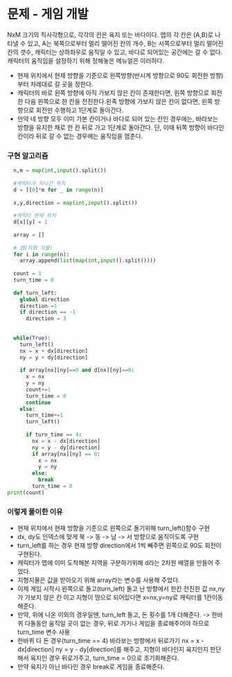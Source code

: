 # 문제 - 게임 개발

NxM 크기의 직사각형으로, 각각의 칸은 육지 또는 바다이다.
맵의 각 칸은 (A,B)로 나타낼 수 있고, A는 북쪽으로부터 멀리 떨어진 칸의 개수, B는 서쪽으로부터 멀리 떨어진 칸의 갯수, 캐릭터는 상하좌우로 움직일 수 있고, 바다로 되어있는 공간에는 갈 수 없다.
캐릭터의 움직임을 설정하기 위해 정해놓은 메뉴얼은 이러하다.

- 현재 위치에서 현재 방향을 기준으로 왼쪽방향(반시계 방향으로 90도 회전한 방향)부터 차례대로 갈 곳을 정한다.
- 캐릭터의 바로 왼쪽 방향에 아직 가보지 않은 칸이 존재한다면, 왼쪽 방향으로 회전한 다음 왼쪽으로 한 칸을 전진한다.왼족 방향에 가보지 않은 칸이 없다면, 왼쪽 방향으로 회전만 수행하고 1단계로 돌아간다.
- 만약 네 방향 모두 이미 가본 칸이거나 바다로 되어 있는 칸인 경우에는, 바라보는 방향을 유지한 채로 한 칸 뒤로 가고 1단계로 돌아간다. 단, 이때 뒤쪽 방향이 바다인 칸이라 뒤로 갈 수 없는 경우에는 움직임을
멈춘다.


### 구현 알고리즘 
```python
  n,m = map(int,input().split())
  
  #캐릭터가 지나간 위치
  d = [[0]*m for _ in range(n)]
  
  x,y,direction = map(int,input().split())
  
  #캐릭터 현재 위치
  d[x][y] = 1
  
  array = []
  
  # 맵(지형 지물)
  for i in range(n):
    array.append(list(map(int,input().split())))
  
  count = 1
  turn_time = 0
  
  def turn_left:
    global direction
    direction-=1
    if direction == -1
      direction = 3
  
  
  while(True):
    turn_left()
    nx = x + dx[direction]
    ny = y + dy[direction]
    
    if array[nx][ny]==0 and d[nx][ny]==0:
      x = nx
      y = ny
      count+=1
      turn_time = 0
      continue
    else:
      turn_time+=1
      turn_left()
      
      if turn_time == 4:
        nx = x - dx[direction]
        ny = y - dy[direction]
        if array[nx][ny] == 0:
          x = nx
          y = ny
        else:
          break
        turn_time = 0
print(count)
```

### 이렇게 풀이한 이유 
- 현재 위치에서 현재 방향을 기준으로 왼쪽으로 돌기위해 turn_left()함수 구현
- dx, dy도 인덱스에 맞게 북 -> 동 -> 남 -> 서 방향으로 움직이도록 구현
- turn_left를 하는 경우 현재 방향 direction에서 1씩 빼주면 왼쪽으로 90도 회전이 구현된다.
- 캐릭터가 맵에 이미 도착해본 지역을 구분하기위해 d라는 2차원 배열을 만들어 주었다.
- 지형지물은 값을 받아오기 위해 array라는 변수를 사용해 주었다.
- 이제 게임 시작시 왼쪽으로 돌고(turn_left) 돌고 난 방향에서 한칸 전진한 값 nx,ny가 가보지 않은 칸 이고 지형이 땅으로 되어있다면 x=nx,y=ny로 캐릭터를 1칸이동해준다.
- 만약, 위에 나온 이외의 경우일땐, turn_left 돌고, 돈 횟수를 1개 더해준다. -> 한바퀴 다돌동안 움직일 곳이 없는 경우, 뒤로 가거나 게임을 종료해주어야 하므로 turn_time 변수 사용
- 한바퀴 다 돈 경우(turn_time == 4) 바라보는 방향에서 뒤로가기 nx = x - dx[direction] ny = y - dy[direction]를 해주고, 지형이 바다인지 육지인지 판단해서 육지인 경우 뒤로가주고, turn_time = 0으로 초기화해준다.
- 만약 육지가 아닌 바다인 경우 break로 게임을 종료해준다.



